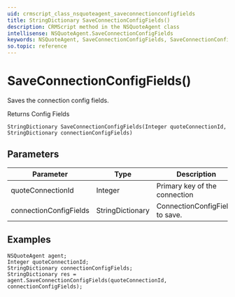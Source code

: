 ```yaml
---
uid: crmscript_class_nsquoteagent_saveconnectionconfigfields
title: StringDictionary SaveConnectionConfigFields()
description: CRMScript method in the NSQuoteAgent class
intellisense: NSQuoteAgent.SaveConnectionConfigFields
keywords: NSQuoteAgent, SaveConnectionConfigFields, SaveConnectionConfigFields(Integer,StringDictionary)
so.topic: reference
---
```


# SaveConnectionConfigFields()

Saves the connection config fields.

Returns Config Fields

`StringDictionary SaveConnectionConfigFields(Integer quoteConnectionId, StringDictionary connectionConfigFields)`

## Parameters

| Parameter | Type | Description |
|---|---|---|
| quoteConnectionId | Integer | Primary key of the connection |
| connectionConfigFields | StringDictionary | ConnectionConfigFields to save. |

## Examples

```crmscript
NSQuoteAgent agent;
Integer quoteConnectionId;
StringDictionary connectionConfigFields;
StringDictionary res = agent.SaveConnectionConfigFields(quoteConnectionId, connectionConfigFields);
```
